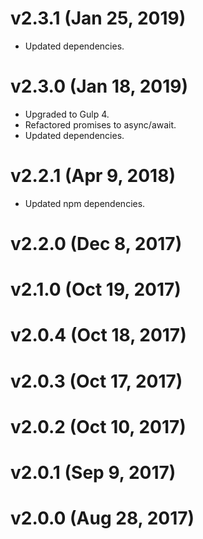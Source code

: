 # v2.3.1 (Jan 25, 2019)

 * Updated dependencies.

# v2.3.0 (Jan 18, 2019)

 * Upgraded to Gulp 4.
 * Refactored promises to async/await.
 * Updated dependencies.

# v2.2.1 (Apr 9, 2018)

 * Updated npm dependencies.

# v2.2.0 (Dec 8, 2017)

# v2.1.0 (Oct 19, 2017)

# v2.0.4 (Oct 18, 2017)

# v2.0.3 (Oct 17, 2017)

# v2.0.2 (Oct 10, 2017)

# v2.0.1 (Sep 9, 2017)

# v2.0.0 (Aug 28, 2017)
